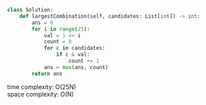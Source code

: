 ```python
class Solution:
    def largestCombination(self, candidates: List[int]) -> int:
        ans = 0
        for i in range(25):
            val = 1 << i
            count = 0
            for c in candidates:
                if c & val:
                    count += 1
            ans = max(ans, count)
        return ans
```

time complexity: O(25N)         
space complexity: O(N)